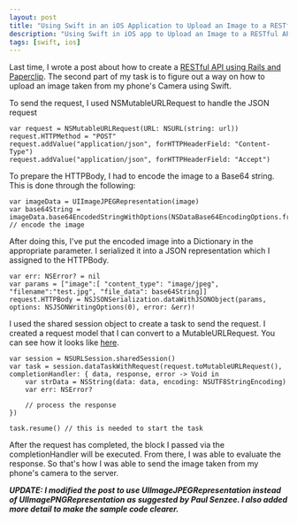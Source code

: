 ```yaml
---
layout: post
title: "Using Swift in an iOS Application to Upload an Image to a RESTful API"
description: "Using Swift in iOS app to Upload an Image to a RESTful API"
tags: [swift, ios]
---
```


Last time, I wrote a post about how to create a [RESTful API using Rails and Paperclip](http://jpibarra1130.github.io/2014/09/27/Image-Upload-Using-Rails-API-And-Paperclip/). The second part of my task is to figure out a way on how to upload an image taken from my phone's Camera using Swift.

To send the request, I used NSMutableURLRequest to handle the JSON request

    var request = NSMutableURLRequest(URL: NSURL(string: url))
    request.HTTPMethod = "POST"
    request.addValue("application/json", forHTTPHeaderField: "Content-Type")
    request.addValue("application/json", forHTTPHeaderField: "Accept")

To prepare the HTTPBody, I had to encode the image to a Base64 string. This is done through the following:

    var imageData = UIImageJPEGRepresentation(image)
    var base64String = imageData.base64EncodedStringWithOptions(NSDataBase64EncodingOptions.fromRaw(0)!) // encode the image

After doing this, I've put the encoded image into a Dictionary in the appropriate parameter. I serialized it into a JSON representation which I assigned to the HTTPBody.

    var err: NSError? = nil
    var params = ["image":[ "content_type": "image/jpeg", "filename":"test.jpg", "file_data": base64String]]
    request.HTTPBody = NSJSONSerialization.dataWithJSONObject(params, options: NSJSONWritingOptions(0), error: &err)!

I used the shared session object to create a task to send the request. I created a request model that I can convert to a MutableURLRequest. You can see how it looks like [here](https://gist.github.com/jpibarra1130/f163e0e07a3417983059).

    var session = NSURLSession.sharedSession()
    var task = session.dataTaskWithRequest(request.toMutableURLRequest(), completionHandler: { data, response, error -> Void in
        var strData = NSString(data: data, encoding: NSUTF8StringEncoding)
        var err: NSError?

        // process the response
    })

    task.resume() // this is needed to start the task

 After the request has completed, the block I passed via the completionHandler will be executed. From there, I was able to evaluate the response. So that's how I was able to send the image taken from my phone's camera to the server.

 ***UPDATE: I modified the post to use UIImageJPEGRepresentation instead of UIImagePNGRepresentation as suggested by Paul Senzee. I also added more detail to make the sample code clearer.***